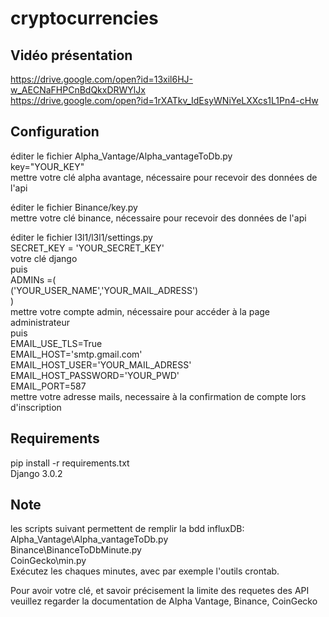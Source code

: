 # cryptocurrencies

## Vidéo présentation

https://drive.google.com/open?id=13xil6HJ-w_AECNaFHPCnBdQkxDRWYlJx \
https://drive.google.com/open?id=1rXATkv_IdEsyWNiYeLXXcs1L1Pn4-cHw


## Configuration

éditer le fichier Alpha_Vantage/Alpha_vantageToDb.py\
key="YOUR_KEY"\
mettre votre clé alpha avantage, nécessaire pour recevoir des données de l'api

éditer le fichier Binance/key.py\
mettre votre clé binance, nécessaire pour recevoir des données de l'api

éditer le fichier l3l1/l3l1/settings.py\
SECRET_KEY = 'YOUR_SECRET_KEY'\
votre clé django\
puis\
ADMINs =(\
    ('YOUR_USER_NAME','YOUR_MAIL_ADRESS')\
)\
mettre votre compte admin, nécessaire pour accéder à la page administrateur\
puis\
EMAIL_USE_TLS=True\
EMAIL_HOST='smtp.gmail.com'\
EMAIL_HOST_USER='YOUR_MAIL_ADRESS'\
EMAIL_HOST_PASSWORD='YOUR_PWD'\
EMAIL_PORT=587\
mettre votre adresse mails, necessaire à la confirmation de compte lors d'inscription


## Requirements

pip install -r requirements.txt\
Django 3.0.2

## Note
les scripts suivant permettent de remplir la bdd influxDB:\
Alpha_Vantage\Alpha_vantageToDb.py\
Binance\BinanceToDbMinute.py\
CoinGecko\min.py\
Exécutez les chaques minutes, avec par exemple l'outils crontab.

Pour avoir votre clé, et savoir précisement la limite des requetes des API veuillez regarder la documentation de Alpha Vantage, Binance, CoinGecko
